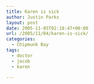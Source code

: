 ```yaml
---
title: Karen is sick
author: Justin Parks
layout: post
date: 2005-11-05T02:18:47+00:00
url: /2005/11/04/karen-is-sick/
categories:
  - Chipmunk Bay
tags:
  - doctor
  - jacob
  - karen

---
```


